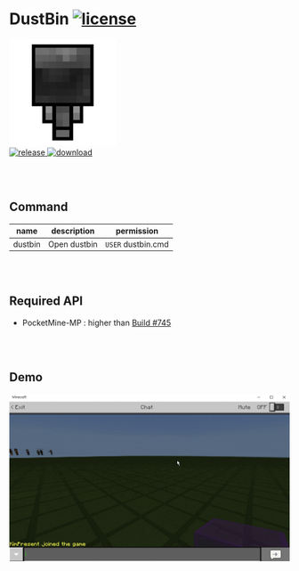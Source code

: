 # DustBin [![license](https://img.shields.io/github/license/PMMPPlugin/DustBin.svg?label=License)](LICENSE)
[![icon](assets/icon/192x192.png?raw=true)]()  
[![release](https://img.shields.io/github/release/PMMPPlugin/DustBin.svg?label=Release) ![download](https://img.shields.io/github/downloads/PMMPPlugin/DustBin/total.svg?label=Download)](https://github.com/PMMPPlugin/DustBin/releases/latest)
  
<br/><br/>
  
## Command
| name    | description  | permission         |
| :-----: | :----------: | :----------------: |
| dustbin | Open dustbin | `USER` dustbin.cmd |
  
<br/><br/>
  
## Required API
- PocketMine-MP : higher than [Build #745](https://jenkins.pmmp.io/job/PocketMine-MP/745)
  
<br/><br/>
  
## Demo
![demo](meta/screenshot/demo.gif?raw=true)